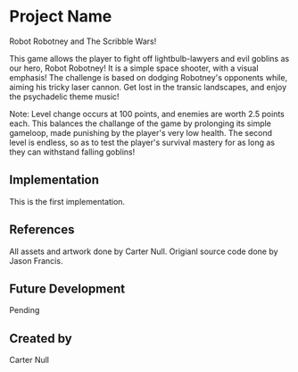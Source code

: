 # Project Name
Robot Robotney and The Scribble Wars!

This game allows the player to fight off lightbulb-lawyers and evil goblins as our hero, Robot Robotney! It is a simple space shooter, with a visual emphasis! The challenge is based on dodging Robotney's opponents while, aiming his tricky laser cannon. Get lost in the transic landscapes, and enjoy the psychadelic theme music! 

Note: Level change occurs at 100 points, and enemies are worth 2.5 points each. This balances the challange of the game by prolonging its simple gameloop, made punishing by the player's very low health. The second level is endless, so as to test the player's survival mastery for as long as they can withstand falling goblins!

## Implementation
This is the first implementation.

## References
All assets and artwork done by Carter Null.
Origianl source code done by Jason Francis.

## Future Development
Pending

## Created by
Carter Null
